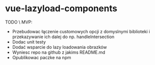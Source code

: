 # vue-lazyload-components

TODO \ MVP:
- Przebudowac łączenie customowych opcji z domyslnymi biblioteki i przekazywanie ich dalej do np. handleIntersection 
- Dodac unit testy
- Dodać wsparcie do lazy loadowania obrazków
- Wyniesc repo na github z jakims README.md
- Opublikowac paczke na npm
